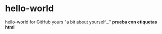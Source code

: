 # hello-world
hello-world for GitHub
yours
"a bit about yourself..."
<strong>prueba con etiquetas html</strong>
